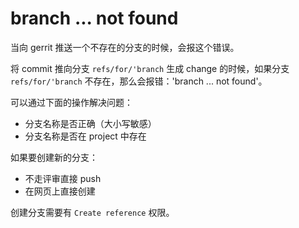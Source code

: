 # branch ... not found

当向 gerrit 推送一个不存在的分支的时候，会报这个错误。

将 commit 推向分支 `refs/for/'branch` 生成 change 的时候，如果分支 `refs/for/'branch` 不存在，那么会报错：'branch ... not found'。

可以通过下面的操作解决问题：

* 分支名称是否正确（大小写敏感）
* 分支名称是否在 project 中存在

如果要创建新的分支：

* 不走评审直接 push
* 在网页上直接创建

创建分支需要有 `Create reference` 权限。


